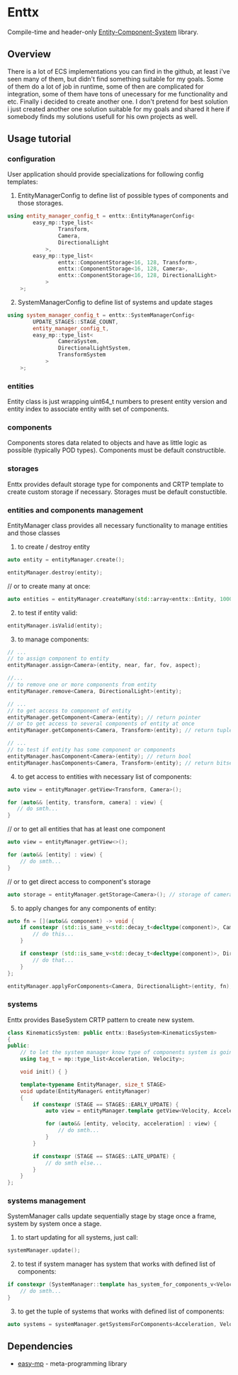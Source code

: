 
# Enttx

Compile-time and header-only [Entity-Component-System](https://en.wikipedia.org/wiki/Entity_component_system) library.

## Overview

There is a lot of ECS implementations you can find in the github, at least i've seen many of them,
but didn't find something suitable for my goals. Some of them do a lot of job in runtime,
some of then are complicated for integration, some of them have tons of unecessary for me functionality and etc.
Finally i decided to create another one.
I don't pretend for best solution i just created another one solution suitable for my goals
and shared it here if somebody finds my solutions usefull for his own projects as well.

## Usage tutorial

### configuration

User application should provide specializations for following config templates:

1. EntityManagerConfig to define list of possible types of components and those storages.

```cpp
using entity_manager_config_t = enttx::EntityManagerConfig<
        easy_mp::type_list<
                Transform,
                Camera,
                DirectionalLight
            >,
        easy_mp::type_list<
                enttx::ComponentStorage<16, 128, Transform>,
                enttx::ComponentStorage<16, 128, Camera>,
                enttx::ComponentStorage<16, 128, DirectionalLight>
            >
    >;
```

2. SystemManagerConfig to define list of systems and update stages

```cpp
using system_manager_config_t = enttx::SystemManagerConfig<
        UPDATE_STAGES::STAGE_COUNT,
        entity_manager_config_t,
        easy_mp::type_list<
                CameraSystem,
                DirectionalLightSystem,
                TransformSystem
            >
    >;
```

### entities

Entity class is just wrapping uint64_t numbers to present entity version
and entity index to associate entity with set of components.

### components

Components stores data related to objects and have as little logic as possible (typically POD types).
Components must be default constructible.

### storages

Enttx provides default storage type for components and CRTP template to create custom storage if necessary.
Storages must be default constuctible.

### entities and components management

EntityManager class provides all necessary functionality to manage entities and those classes

1. to create / destroy entity

```cpp
auto entity = entityManager.create();

entityManager.destroy(entity);
```

// or to create many at once:

```cpp
auto entities = entityManager.createMany(std::array<enttx::Entity, 1000>());
```

2. to test if entity valid:

```cpp
entityManager.isValid(entity);
```

3. to manage components:

```cpp
// ...
// to assign component to entity
entityManager.assign<Camera>(entity, near, far, fov, aspect);

//...
// to remove one or more components from entity
entityManager.remove<Camera, DirectionalLight>(entity);

// ...
// to get access to component of entity
entityManager.getComponent<Camera>(entity); // return pointer
// or to get access to several components of entity at once
entityManager.getComponents<Camera, Transform>(entity); // return tuple of pointers

// ...
// to test if entity has some component or components
entityManager.hasComponent<Camera>(entity); // return bool
entityManager.hasComponents<Camera, Transform>(entity); // return bitset

```

4. to get access to entities with necessary list of components:

 ```cpp
 auto view = entityManager.getView<Transform, Camera>();

 for (auto&& [entity, transform, camera] : view) {
    // do smth...
 }
 ```

 // or to get all entities that has at least one component

  ```cpp
  auto view = entityManager.getView<>();

  for (auto&& [entity] : view) {
      // do smth...
  }
  ```

 // or to get direct access to component's storage

 ```cpp
 auto storage = entityManager.getStorage<Camera>(); // storage of camera's components
 ```

5. to apply changes for any components of entity:

```cpp
auto fn = [](auto&& component) -> void {
    if constexpr (std::is_same_v<std::decay_t<decltype(component)>, Camera>) {
        // do this...
    }

    if constexpr (std::is_same_v<std::decay_t<decltype(component)>, DirectionalLight>) {
        // do that...
    }
};

entityManager.applyForComponents<Camera, DirectionalLight>(entity, fn);
```

### systems

Enttx provides BaseSystem CRTP pattern to create new system.

```cpp
class KinematicsSystem: public enttx::BaseSystem<KinematicsSystem>
{
public:
    // to let the system manager know type of components system is going to work with
    using tag_t = mp::type_list<Acceleration, Velocity>;

    void init() { }

    template<typename EntityManager, size_t STAGE>
    void update(EntityManager& entityManager)
    {
        if constexpr (STAGE == STAGES::EARLY_UPDATE) {
            auto view = entityManager.template getView<Velocity, Acceleration>();

            for (auto&& [entity, velocity, acceleration] : view) {
                // do smth...
            }
        }

        if constexpr (STAGE == STAGES::LATE_UPDATE) {
            // do smth else...
        }
    }
};
```

### systems management

SystemManager calls update sequentially stage by stage once a frame, system by system once a stage.

1. to start updating for all systems, just call:
```cpp
systemManager.update();
```
2. to test if system manager has system that works with defined list of components:

```cpp
if constexpr (SystemManager::template has_system_for_components_v<Velocity>) {
    // do smth...
}
```

3. to get the tuple of systems that works with defined list of components:
```cpp
auto systems = systemManager.getSystemsForComponents<Acceleration, Velocity>();
```

## Dependencies

* [easy-mp](https://github.com/BAntDit/easy-mp) - meta-programming library


